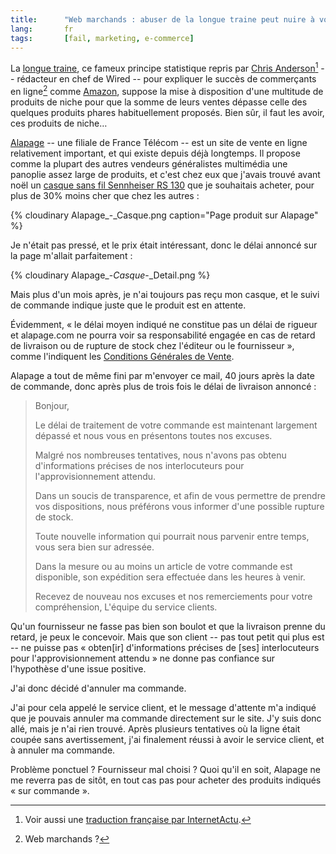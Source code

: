 ```yaml
--- 
title:      "Web marchands : abuser de la longue traine peut nuire à votre image "
lang:       fr 
tags:       [fail, marketing, e-commerce]
---
```


La [longue traine](http://fr.wikipedia.org/wiki/Longue_tra%C3%AEne), ce fameux principe statistique repris par [Chris Anderson](http://www.wired.com/wired/archive/12.10/tail.html)[^1] -- rédacteur en chef de Wired -- pour expliquer le succès de commerçants en ligne[^2] comme [Amazon](http://www.amazon.fr/), suppose la mise à disposition d'une multitude de produits de niche pour que la somme de leurs ventes dépasse celle des quelques produits phares habituellement proposés. Bien sûr, il faut les avoir, ces produits de niche…

[^1]: Voir aussi une [traduction française par InternetActu](http://www.internetactu.net/2005/04/12/la-longue-traine/).

[^2]: Web marchands ?

[Alapage](http://www.alapage.com/) -- une filiale de France Télécom -- est un site de vente en ligne relativement important, et qui existe depuis déjà longtemps. Il propose comme la plupart des autres vendeurs généralistes multimédia une panoplie assez large de produits, et c'est chez eux que j'avais trouvé avant noël un [casque sans fil Sennheiser RS 130](http://www.lesnumeriques.com/article-313-1667-165.html) que je souhaitais acheter, pour plus de 30% moins cher que chez les autres :

{% cloudinary Alapage_-_Casque.png caption="Page produit sur Alapage" %}

Je n'était pas pressé, et le prix était intéressant, donc le délai annoncé sur la page m'allait parfaitement :

{% cloudinary Alapage_-_Casque_-_Detail.png %}

Mais plus d'un mois après, je n'ai toujours pas reçu mon casque, et le suivi de commande indique juste que le produit est en attente.

Évidemment, « le délai moyen indiqué ne constitue pas un délai de rigueur et alapage.com ne pourra voir sa responsabilité engagée en cas de retard de livraison ou de rupture de stock chez l'éditeur ou le fournisseur », comme l'indiquent les [Conditions Générales de Vente](http://www.alapage.com/-/Editorial/?ref=5-356857#article3).

Alapage a tout de même fini par m'envoyer ce mail, 40 jours après la date de commande, donc après plus de trois fois le délai de livraison annoncé :

> 
> Bonjour,
> 
> Le délai de traitement de votre commande est maintenant largement dépassé et nous vous en présentons toutes nos excuses.
> 
> Malgré nos nombreuses tentatives, nous n'avons pas obtenu d'informations précises de nos interlocuteurs pour l'approvisionnement attendu.
> 
> Dans un soucis de transparence, et afin de vous permettre de prendre vos dispositions, nous préférons vous informer d'une possible rupture de stock.
> 
> Toute nouvelle information qui pourrait nous parvenir entre temps, vous sera bien sur adressée.
> 
> Dans la mesure ou au moins un article de votre commande est disponible, son expédition sera effectuée dans les heures à venir.
> 
> Recevez de nouveau nos excuses et nos remerciements pour votre compréhension, 
> L'équipe du service clients.
> 

Qu'un fournisseur ne fasse pas bien son boulot et que la livraison prenne du retard, je peux le concevoir. Mais que son client -- pas tout petit qui plus est -- ne puisse pas « obten[ir] d'informations précises de [ses] interlocuteurs pour l'approvisionnement attendu » ne donne pas confiance sur l'hypothèse d'une issue positive.

J'ai donc décidé d'annuler ma commande.

J'ai pour cela appelé le service client, et le message d'attente m'a indiqué que je pouvais annuler ma commande directement sur le site. J'y suis donc allé, mais je n'ai rien trouvé. Après plusieurs tentatives où la ligne était coupée sans avertissement, j'ai finalement réussi à avoir le service client, et à annuler ma commande.

Problème ponctuel ? Fournisseur mal choisi ? Quoi qu'il en soit, Alapage ne me reverra pas de sitôt, en tout cas pas pour acheter des produits indiqués « sur commande ».
